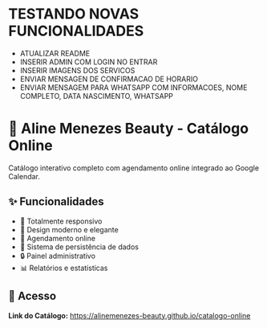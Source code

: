 # TESTANDO NOVAS FUNCIONALIDADES 
 - ATUALIZAR README
 - INSERIR ADMIN COM LOGIN NO ENTRAR
 - INSERIR IMAGENS DOS SERVICOS
 - ENVIAR MENSAGEN DE CONFIRMACAO DE HORARIO
 - ENVIAR MENSAGEM PARA WHATSAPP COM INFORMACOES, NOME COMPLETO, DATA NASCIMENTO, WHATSAPP
     



# 💅 Aline Menezes Beauty - Catálogo Online

Catálogo interativo completo com agendamento online integrado ao Google Calendar.

## ✨ Funcionalidades

- 📱 Totalmente responsivo
- 🎨 Design moderno e elegante
- 📅 Agendamento online
- 💾 Sistema de persistência de dados
- 🔒 Painel administrativo
- 📊 Relatórios e estatísticas

## 🚀 Acesso

**Link do Catálogo:** https://alinemenezes-beauty.github.io/catalogo-online
